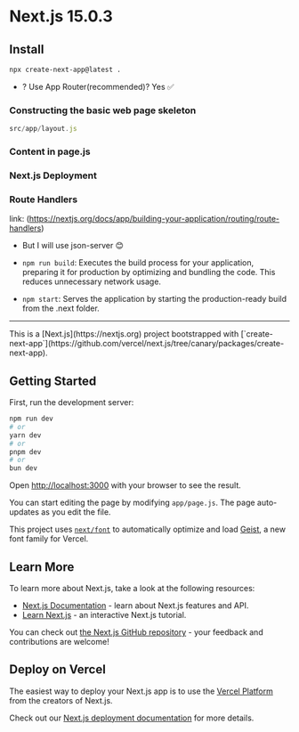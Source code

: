 # Next.js 15.0.3 

## Install
```bash
npx create-next-app@latest .
```

- ? Use App Router(recommended)? Yes ✅

### Constructing the basic web page skeleton
```js
src/app/layout.js
```
### Content in page.js

###  Next.js Deployment

### Route Handlers 
link: (https://nextjs.org/docs/app/building-your-application/routing/route-handlers)

- But I will use json-server 😊

- `npm run build`: Executes the build process for your application, preparing it for production by optimizing and bundling the code. This reduces unnecessary network usage.

- `npm start`: Serves the application by starting the production-ready build from the .next folder.

<hr>
 This is a [Next.js](https://nextjs.org) project bootstrapped with [`create-next-app`](https://github.com/vercel/next.js/tree/canary/packages/create-next-app).

## Getting Started

First, run the development server:

```bash
npm run dev
# or
yarn dev
# or
pnpm dev
# or
bun dev
```

Open [http://localhost:3000](http://localhost:3000) with your browser to see the result.

You can start editing the page by modifying `app/page.js`. The page auto-updates as you edit the file.

This project uses [`next/font`](https://nextjs.org/docs/app/building-your-application/optimizing/fonts) to automatically optimize and load [Geist](https://vercel.com/font), a new font family for Vercel.

## Learn More

To learn more about Next.js, take a look at the following resources:

- [Next.js Documentation](https://nextjs.org/docs) - learn about Next.js features and API.
- [Learn Next.js](https://nextjs.org/learn) - an interactive Next.js tutorial.

You can check out [the Next.js GitHub repository](https://github.com/vercel/next.js) - your feedback and contributions are welcome!

## Deploy on Vercel

The easiest way to deploy your Next.js app is to use the [Vercel Platform](https://vercel.com/new?utm_medium=default-template&filter=next.js&utm_source=create-next-app&utm_campaign=create-next-app-readme) from the creators of Next.js.

Check out our [Next.js deployment documentation](https://nextjs.org/docs/app/building-your-application/deploying) for more details.
